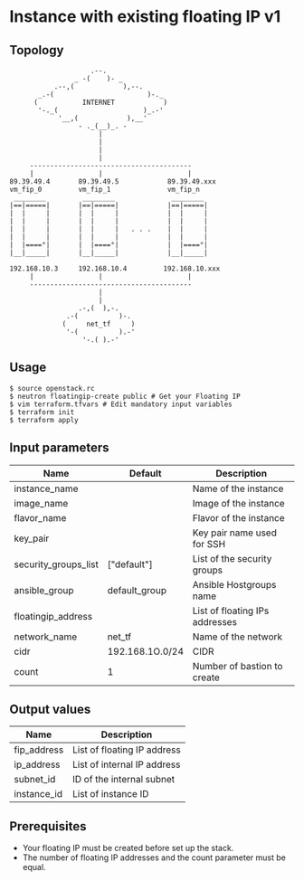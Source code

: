 # Instance with existing floating IP v1

## Topology
```
                    .--.               
                _ -(    )- _           
           .--,(            ),--.      
       _.-(                       )-._ 
      (           INTERNET            )
       '-._(                     )_.-' 
            '__,(            ),__'     
                 - ._(__)_. -          
                      |
                      |
                      |
                      |
     ----------------------------------------
     |                |                     |
89.39.49.4       89.39.49.5            89.39.49.xxx
vm_fip_0         vm_fip_1              vm_fip_n 
 ________         ________              ________ 
|==|=====|       |==|=====|            |==|=====|
|  |     |       |  |     |            |  |     |
|  |     |       |  |     |            |  |     |
|  |     |       |  |     |   . . .    |  |     |
|  |     |       |  |     |            |  |     |
|  |====°|       |  |====°|            |  |====°|
|__|_____|       |__|_____|            |__|_____|

192.168.10.3     192.168.10.4         192.168.10.xxx
     |                |                     |
     ----------------------------------------
                      |
                      |
                 .-,(  ),-.     
              .-(          )-.  
             (     net_tf     ) 
              '-(          ).-' 
                  '-.( ).-'
```

## Usage
```
$ source openstack.rc
$ neutron floatingip-create public # Get your Floating IP
$ vim terraform.tfvars # Edit mandatory input variables
$ terraform init
$ terraform apply
```
## Input parameters
| Name                 | Default         | Description                                  |
|----------------------|-----------------|----------------------------------------------|
| instance_name        |                 | Name of the instance                         |
| image_name           |                 | Image of the instance                        |
| flavor_name          |                 | Flavor of the instance                       |
| key_pair             |                 | Key pair name used for SSH                   |
| security_groups_list | ["default"]     | List of the security groups                  |
| ansible_group        | default_group   | Ansible Hostgroups name                      |
| floatingip_address   |                 | List of floating IPs addresses               |
| network_name         | net_tf          | Name of the network                          |
| cidr                 | 192.168.1O.0/24 | CIDR                                         |
| count                | 1               | Number of bastion to create                  |

## Output values
| Name          | Description                                  |
|---------------|----------------------------------------------|
| fip_address   | List of floating IP address                  |
| ip_address    | List of internal IP address                  |
| subnet_id     | ID of the internal subnet                    |
| instance_id   | List of instance ID                          |

## Prerequisites
* Your floating IP must be created before set up the stack.
* The number of floating IP addresses and the count parameter must be equal.
